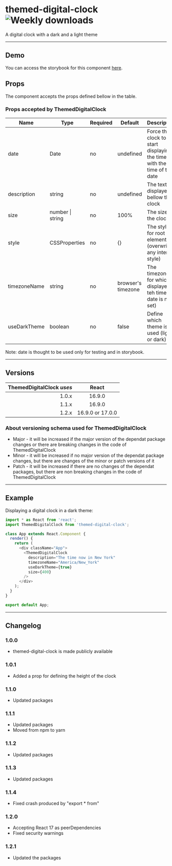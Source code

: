 # themed-digital-clock ![Weekly downloads](https://img.shields.io/npm/dw/themed-digital-clock 'Weekly downloads')

A digital clock with a dark and a light theme

---

## Demo

You can access the storybook for this component [here](https://iulian-radu-at.github.io/themed-digital-clock/).

## Props

The component accepts the props defined bellow in the table.

### Props accepted by ThemedDigitalClock

| Name         | Type             | Required | Default            | Description                                                             |
| ------------ | ---------------- | -------- | ------------------ | ----------------------------------------------------------------------- |
| date         | Date             | no       | undefined          | Force the clock to start displaying the time with the time of this date |
| description  | string           | no       | undefined          | The text displayed bellow the clock                                     |
| size         | number \| string | no       | 100%               | The size of the clock                                                   |
| style        | CSSProperties    | no       | {}                 | The style for root element (overwrite any internal style)               |
| timezoneName | string           | no       | browser's timezone | The timezone for which is displayed teh time (if date is not set)       |
| useDarkTheme | boolean          | no       | false              | Define which theme is used (light or dark)                              |

Note: date is thought to be used only for testing and in storybook.

---

## Versions

| ThemedDigitalClock _uses_ |      React       |
| ------------------------: | :--------------: |
|                     1.0.x |      16.9.0      |
|                     1.1.x |      16.9.0      |
|                     1.2.x | 16.9.0 or 17.0.0 |

### About versioning schema used for ThemedDigitalClock

- Major - it will be increased if the major version of the dependat package changes or there are breaking changes in the code of ThemedDigitalClock
- Minor - it will be increased if no major version of the dependat package changes, but there are changes of the minor or patch versions of it
- Patch - it will be increased if there are no changes of the dependat packages, but there are non breaking changes in the code of ThemedDigitalClock

---

## Example

Displaying a digital clock in a dark theme:

```js
import * as React from 'react';
import ThemedDigitalClock from 'themed-digital-clock';

class App extends React.Component {
  render() {
    return (
      <div className="App">
        <ThemedDigitalClock
          description="The time now in New York"
          timezoneName="America/New_York"
          useDarkTheme={true}
          size={400}
        />
      </div>
    );
  }
}

export default App;
```

---

## Changelog

### 1.0.0

- themed-digital-clock is made publicly available

### 1.0.1

- Added a prop for defining the height of the clock

### 1.1.0

- Updated packages

### 1.1.1

- Updated packages
- Moved from npm to yarn

### 1.1.2

- Updated packages

### 1.1.3

- Updated packages

### 1.1.4

- Fixed crash produced by "export \* from"

### 1.2.0

- Accepting React 17 as peerDependencies
- Fixed security warnings

### 1.2.1

- Updated the packages
